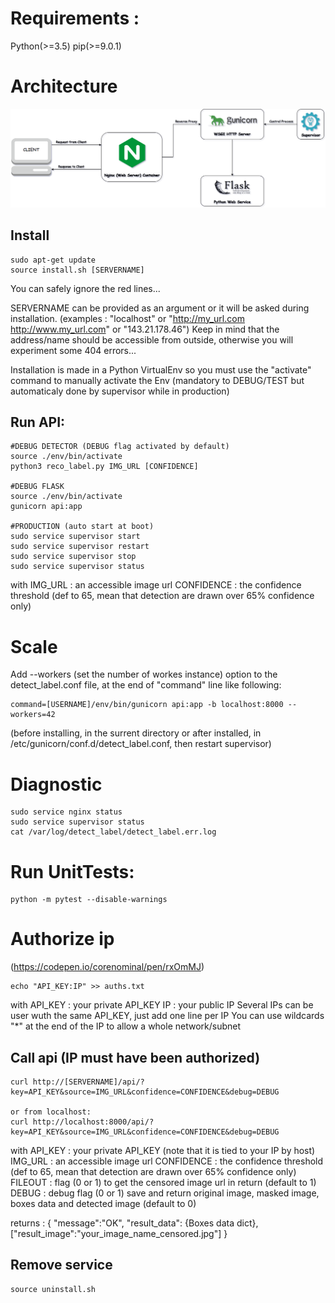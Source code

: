 # Requirements : 
Python(>=3.5) 
pip(>=9.0.1)

# Architecture
![](arch.png)

## Install
```
sudo apt-get update
source install.sh [SERVERNAME]
```
You can safely ignore the red lines...

SERVERNAME can be provided as an argument or it will be asked during installation.
(examples : "localhost" or "http://my_url.com http://www.my_url.com" or "143.21.178.46")
Keep in mind that the address/name should be accessible from outside, otherwise you will experiment some 404 errors...

Installation is made in a Python VirtualEnv so you must use the "activate" command to manually activate the Env 
(mandatory to DEBUG/TEST but automaticaly done by supervisor while in production)

## Run API:
```
#DEBUG DETECTOR (DEBUG flag activated by default)
source ./env/bin/activate
python3 reco_label.py IMG_URL [CONFIDENCE]

#DEBUG FLASK
source ./env/bin/activate
gunicorn api:app

#PRODUCTION (auto start at boot)
sudo service supervisor start
sudo service supervisor restart
sudo service supervisor stop
sudo service supervisor status
```
with 	IMG_URL		: an accessible image url
	CONFIDENCE 	: the confidence threshold (def to 65, mean that detection are drawn over 65% confidence only)

# Scale
Add --workers (set the number of workes instance) option to the detect_label.conf file, at the end of "command" line like following:
```
command=[USERNAME]/env/bin/gunicorn api:app -b localhost:8000 --workers=42
```
(before installing, in the surrent directory or after installed, in /etc/gunicorn/conf.d/detect_label.conf, then restart supervisor)

# Diagnostic
```
sudo service nginx status
sudo service supervisor status
cat /var/log/detect_label/detect_label.err.log
```

# Run UnitTests:
```
python -m pytest --disable-warnings
```

# Authorize ip
(https://codepen.io/corenominal/pen/rxOmMJ)
```
echo "API_KEY:IP" >> auths.txt
```
with 	API_KEY 	: your private API_KEY
	IP		: your public IP
Several IPs can be user wuth the same API_KEY, just add one line per IP
You can use wildcards "*" at the end of the IP to allow a whole network/subnet


## Call api (IP must have been authorized)
```
curl http://[SERVERNAME]/api/?key=API_KEY&source=IMG_URL&confidence=CONFIDENCE&debug=DEBUG

or from localhost:
curl http://localhost:8000/api/?key=API_KEY&source=IMG_URL&confidence=CONFIDENCE&debug=DEBUG
```
with 	API_KEY 	: your private API_KEY (note that it is tied to your IP by host)
	IMG_URL		: an accessible image url
	CONFIDENCE 	: the confidence threshold (def to 65, mean that detection are drawn over 65% confidence only)
	FILEOUT		: flag (0 or 1) to get the censored image url in return (default to 1)
	DEBUG		: debug flag (0 or 1) save and return original image, masked image, boxes data and detected image (default to 0)

returns : {	"message":"OK",
		"result_data": {Boxes data dict},
		["result_image":"your_image_name_censored.jpg"] }

## Remove service
```
source uninstall.sh
```
